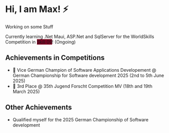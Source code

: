 # Hi, I am Max! ⚡

Working on some Stuff

Currently learning .Net Maui, ASP.Net and SqlServer for the WorldSkills Competition in <span style="background-color:#7B0323">Skill 09</span>! (Ongoing)


## Achievements in Competitions
- 🥈 Vice German Champion of Software Applications Developement @ German Championship for Software development 2025 (2nd to 5th June 2025)
- 🥉 3rd Place @ 35th Jugend Forscht Competition MV (18th and 19th March 2025)

## Other Achievements
- Qualified myself for the 2025 German Championship of Software development

